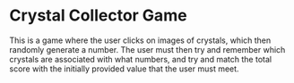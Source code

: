 # Crystal Collector Game

This is a game where the user clicks on images of crystals, which then randomly generate a number. The user must then try and remember which crystals are associated with what numbers, and try and match the total score with the initially provided value that the user must meet.